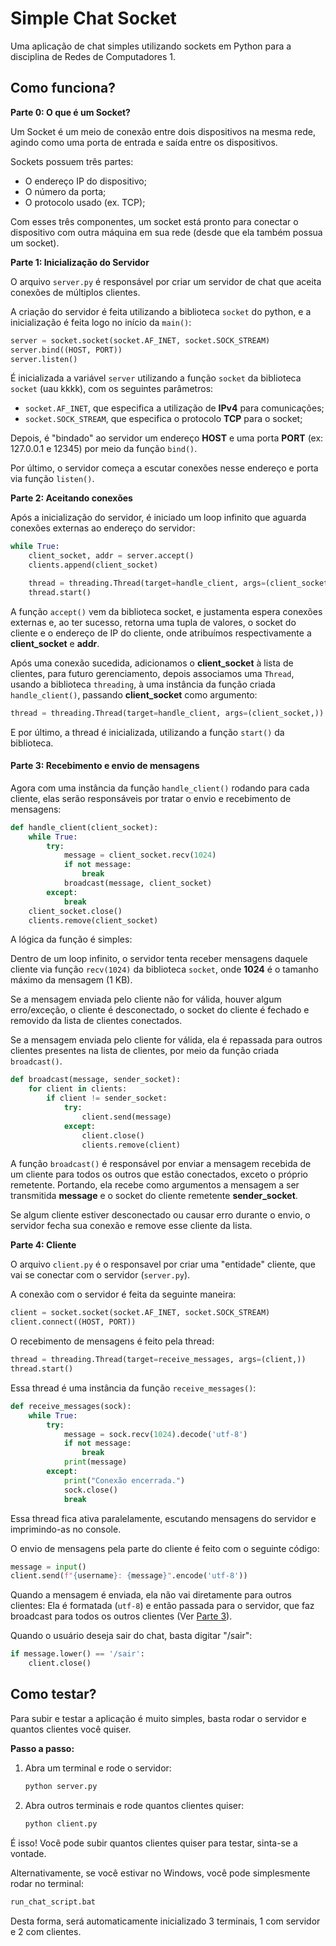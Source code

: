 # Simple Chat Socket

Uma aplicação de chat simples utilizando sockets em Python para a disciplina de Redes de Computadores 1.

## Como funciona?

**Parte 0: O que é um Socket?**

Um Socket é um meio de conexão entre dois dispositivos na mesma rede, agindo como uma porta de entrada e saída entre os dispositivos.

Sockets possuem três partes: 
- O endereço IP do dispositivo;
- O número da porta;
- O protocolo usado (ex. TCP);

Com esses três componentes, um socket está pronto para conectar o dispositivo com outra máquina em sua rede (desde que ela também possua um socket).

**Parte 1: Inicialização do Servidor**

O arquivo `server.py` é responsável por criar um servidor de chat que aceita conexões de múltiplos clientes.

A criação do servidor é feita utilizando a biblioteca `socket` do python, e a inicialização é feita logo no início da `main()`:

```python
server = socket.socket(socket.AF_INET, socket.SOCK_STREAM)
server.bind((HOST, PORT))
server.listen()
```

É inicializada a variável `server` utilizando a função `socket` da biblioteca `socket` (uau kkkk), com os seguintes parâmetros:

- `socket.AF_INET`, que especifica a utilização de **IPv4** para comunicações;
- `socket.SOCK_STREAM`, que especifica o protocolo **TCP** para o socket;

Depois, é "bindado" ao servidor um endereço **HOST** e uma porta **PORT** (ex: 127.0.0.1 e 12345) por meio da função `bind()`.

Por último, o servidor começa a escutar conexões nesse endereço e porta via função `listen()`.

**Parte 2: Aceitando conexões**

Após a inicialização do servidor, é iniciado um loop infinito que aguarda conexões externas ao endereço do servidor:

```python
while True:
    client_socket, addr = server.accept()
    clients.append(client_socket)

    thread = threading.Thread(target=handle_client, args=(client_socket,))
    thread.start()
```

A função `accept()` vem da biblioteca socket, e justamenta espera conexões externas e, ao ter sucesso, retorna uma tupla de valores, o socket do cliente e o endereço de IP do cliente, onde atribuímos respectivamente a **client_socket** e **addr**.

Após uma conexão sucedida, adicionamos o **client_socket** à lista de clientes, para futuro gerenciamento, depois associamos uma `Thread`, usando a  biblioteca `threading`, à uma instância da função criada `handle_client()`, passando **client_socket** como argumento:

```python
thread = threading.Thread(target=handle_client, args=(client_socket,))
```

E por último, a thread é inicializada, utilizando a função `start()` da biblioteca.

#### **Parte 3: Recebimento e envio de mensagens**

Agora com uma instância da função `handle_client()` rodando para cada cliente, elas serão responsáveis por tratar o envio e recebimento de mensagens:

```python
def handle_client(client_socket):
    while True:
        try:
            message = client_socket.recv(1024)
            if not message:
                break
            broadcast(message, client_socket)
        except:
            break
    client_socket.close()
    clients.remove(client_socket)
```

A lógica da função é simples:

Dentro de um loop infinito, o servidor tenta receber mensagens daquele cliente via função `recv(1024)` da biblioteca `socket`, onde **1024** é o tamanho máximo da mensagem (1 KB).

Se a mensagem enviada pelo cliente não for válida, houver algum erro/exceção, o cliente é desconectado, o socket do cliente é fechado e removido da lista de clientes conectados.

Se a mensagem enviada pelo cliente for válida, ela é repassada para outros clientes presentes na lista de clientes, por meio da função criada `broadcast()`.

```python
def broadcast(message, sender_socket):
    for client in clients:
        if client != sender_socket:
            try:
                client.send(message)
            except:
                client.close()
                clients.remove(client)

```

A função `broadcast()` é responsável por enviar a mensagem recebida de um cliente para todos os outros que estão conectados, exceto o próprio remetente. Portando, ela recebe como argumentos a mensagem a ser transmitida **message** e o socket do cliente remetente **sender_socket**.

Se algum cliente estiver desconectado ou causar erro durante o envio, o servidor fecha sua conexão e remove esse cliente da lista. 

**Parte 4: Cliente**

O arquivo `client.py` é o responsavel por criar uma "entidade" cliente, que vai se conectar com o servidor (`server.py`).
 
A conexão com o servidor é feita da seguinte maneira:

```python
client = socket.socket(socket.AF_INET, socket.SOCK_STREAM)
client.connect((HOST, PORT))
```

O recebimento de mensagens é feito pela thread:

```python
thread = threading.Thread(target=receive_messages, args=(client,))
thread.start()
```

Essa thread é uma instância da função `receive_messages()`:

```python
def receive_messages(sock):
    while True:
        try:
            message = sock.recv(1024).decode('utf-8')
            if not message:
                break
            print(message)
        except:
            print("Conexão encerrada.")
            sock.close()
            break
```

Essa thread fica ativa paralelamente, escutando mensagens do servidor e imprimindo-as no console.

O envio de mensagens pela parte do cliente é feito com o seguinte código:

```python
message = input()
client.send(f"{username}: {message}".encode('utf-8'))
```

Quando a mensagem é enviada, ela não vai diretamente para outros clientes: Ela é formatada (`utf-8`) e então passada para o servidor, que faz broadcast para todos os outros clientes (Ver [Parte 3](#parte-3-recebimento-e-envio-de-mensagens)).

Quando o usuário deseja sair do chat, basta digitar "/sair": 

```python
if message.lower() == '/sair':
    client.close()
```

## Como testar?

Para subir e testar a aplicação é muito simples, basta rodar o servidor e quantos clientes você quiser.

**Passo a passo:**

1. Abra um terminal e rode o servidor:

    ```bash
    python server.py
    ```

2. Abra outros terminais e rode quantos clientes quiser:

    ```bash
    python client.py
    ```

É isso! Você pode subir quantos clientes quiser para testar, sinta-se a vontade.

Alternativamente, se você estivar no Windows, você pode simplesmente rodar no terminal:

```bash
run_chat_script.bat
```

Desta forma, será automaticamente inicializado 3 terminais, 1 com servidor e 2 com clientes.